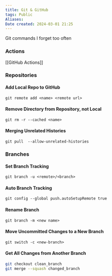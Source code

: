 ```yaml
---
title: Git & GitHub
tags: Public
Aliases:
Date created: 2024-03-01 21:25
---
```

Git commands I forget too often

### Actions
[[GitHub Actions]]

### Repositories

#### Add Local Repo to GitHub
`git remote add <name> <remote url>`

#### Remove Directory from Repository, not Local
`git rm -r --cached <name> `

#### Merging Unrelated Histories
`git pull  --allow-unrelated-histories`

### Branches

#### Set Branch Tracking
`git branch -u <remote>/<branch>`
#### Auto Branch Tracking
`git config --global push.autoSetupRemote true`

#### Rename Branch
`git branch -m <new name>`

#### Move Uncommitted Changes to a New Branch
`git switch -c <new-branch>`

#### Get All Changes from Another Branch
```bash
git checkout clean_branch
git merge --squash changed_branch
```